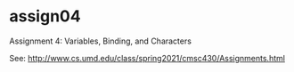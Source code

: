 # assign04

Assignment 4: Variables, Binding, and Characters

See: http://www.cs.umd.edu/class/spring2021/cmsc430/Assignments.html

